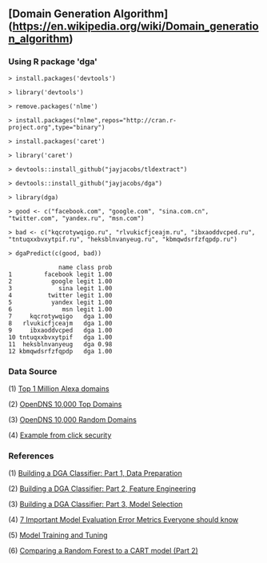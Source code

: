 ## [Domain Generation Algorithm] (https://en.wikipedia.org/wiki/Domain_generation_algorithm)

### Using R package 'dga'

~~~
> install.packages('devtools')

> library('devtools')

> remove.packages('nlme')

> install.packages("nlme",repos="http://cran.r-project.org",type="binary")

> install.packages('caret')

> library('caret')

> devtools::install_github("jayjacobs/tldextract")

> devtools::install_github("jayjacobs/dga")

> library(dga)

> good <- c("facebook.com", "google.com", "sina.com.cn", "twitter.com", "yandex.ru", "msn.com")

> bad <- c("kqcrotywqigo.ru", "rlvukicfjceajm.ru", "ibxaoddvcped.ru", "tntuqxxbvxytpif.ru", "heksblnvanyeug.ru", "kbmqwdsrfzfqpdp.ru")

> dgaPredict(c(good, bad))

              name class prob
1         facebook legit 1.00
2           google legit 1.00
3             sina legit 1.00
4          twitter legit 1.00
5           yandex legit 1.00
6              msn legit 1.00
7     kqcrotywqigo   dga 1.00
8   rlvukicfjceajm   dga 1.00
9     ibxaoddvcped   dga 1.00
10 tntuqxxbvxytpif   dga 1.00
11  heksblnvanyeug   dga 0.98
12 kbmqwdsrfzfqpdp   dga 1.00
~~~

### Data Source

(1) [Top 1 Million Alexa domains](http://s3.amazonaws.com/alexa-static/top-1m.csv.zip)

(2) [OpenDNS 10,000 Top Domains](https://raw.githubusercontent.com/opendns/public-domain-lists/master/opendns-top-domains.txt)

(3) [OpenDNS 10,000 Random Domains](https://raw.githubusercontent.com/opendns/public-domain-lists/master/opendns-random-domains.txt)

(4) [Example from click security](https://github.com/ClickSecurity/data_hacking/blob/master/dga_detection/data/dga_domains.txt)


### References

(1) [Building a DGA Classifier: Part 1, Data Preparation](http://datadrivensecurity.info/blog/posts/2014/Sep/dga-part1/)

(2) [Building a DGA Classifier: Part 2, Feature Engineering](http://datadrivensecurity.info/blog/posts/2014/Oct/dga-part2/)

(3) [Building a DGA Classifier: Part 3, Model Selection](http://datadrivensecurity.info/blog/posts/2014/Oct/dga-part3/)

(4) [7 Important Model Evaluation Error Metrics Everyone should know](http://www.analyticsvidhya.com/blog/2016/02/7-important-model-evaluation-error-metrics/)

(5) [Model Training and Tuning](http://topepo.github.io/caret/training.html)

(6) [Comparing a Random Forest to a CART model (Part 2)](http://www.analyticsvidhya.com/blog/2014/06/comparing-random-forest-simple-cart-model/)
